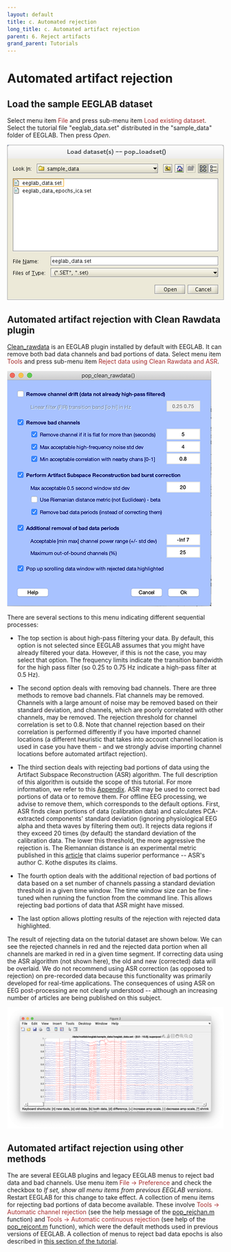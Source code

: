 ```yaml
---
layout: default
title: c. Automated rejection
long_title: c. Automated artifact rejection
parent: 6. Reject artifacts
grand_parent: Tutorials
---
```

Automated artifact rejection
=====

Load the sample EEGLAB dataset
-------------------

Select menu item <span style="color: brown">File</span> and press sub-menu item
<span style="color: brown">Load existing dataset</span>. Select the tutorial file "eeglab_data.set" distributed in the "sample_data" folder of EEGLAB. Then press *Open*.

![Image:Pop_loadset.png](/assets/images/Pop_loadset.png)

Automated artifact rejection with Clean Rawdata plugin
-------------------

<a href="https://github.com/sccn/clean_rawdata">Clean_rawdata</a> is an EEGLAB plugin installed by default with EEGLAB. It can remove both bad data channels and bad portions of data. Select menu item <span style="color: brown">Tools</span> and press sub-menu item
<span style="color: brown">Reject data using Clean Rawdata and ASR</span>.

![Image:pop_clean_rawdata_new.png](/assets/images/pop_clean_rawdata_new.png)

There are several sections to this menu indicating different sequential processes:
- The top section is about high-pass filtering your data. By default, this option is not selected since EEGLAB assumes that you might have already filtered your data. However, if this is not the case, you may select that option. The frequency limits indicate the transition bandwidth for the high pass filter (so 0.25 to 0.75 Hz indicate a high-pass filter at 0.5 Hz).

- The second option deals with removing bad channels. There are three methods to remove bad channels. Flat channels may be removed. Channels with a large amount of noise may be removed based on their standard deviation, and channels, which are poorly correlated with other channels, may be removed. The rejection threshold for channel correlation is set to 0.8. Note that channel rejection based on their correlation is performed differently if you have imported channel locations (a different heuristic that takes into account channel location is used in case you have them - and we strongly advise importing channel locations before automated artifact rejection).

- The third section deals with rejecting bad portions of data using the Artifact Subspace Reconstruction (ASR) algorithm. The full description of this algorithm is outside the scope of this tutorial. For more information, we refer to this <a href="broken link">Appendix</a>. ASR may be used to correct bad portions of data or to remove them. For offline EEG processing, we advise to remove them, which corresponds to the default options. First, ASR finds clean portions of data (calibration data) and calculates PCA-extracted components' standard deviation (ignoring physiological EEG alpha and theta waves by filtering them out). It rejects data regions if they exceed 20 times (by default) the standard deviation of the calibration data. The lower this threshold, the more aggressive the rejection is. The Riemannian distance is an experimental metric published in this <a href="https://www.frontiersin.org/articles/10.3389/fnhum.2019.00141/full">article</a> that claims superior performance -- ASR's author C. Kothe disputes its claims.

- The fourth option deals with the additional rejection of bad portions of data based on a set number of channels passing a standard deviation threshold in a given time window. The time window size can be fine-tuned when running the function from the command line. This allows rejecting bad portions of data that ASR might have missed.

- The last option allows plotting results of the rejection with rejected data highlighted.

The result of rejecting data on the tutorial dataset are shown below. We can see the rejected channels in red and the rejected data portion when all channels are marked in red in a given time segment. If correcting data using the ASR algorithm (not shown here), the old and new (corrected) data will be overlaid. We do not recommend using ASR correction (as opposed to rejection) on pre-recorded data because this functionality was primarily developed for real-time applications. The consequences of using ASR on EEG post-processing are not clearly understood -- although an increasing number of articles are being published on this subject.

![Image:pop_clean_rawdata_new2.png](/assets/images/pop_clean_rawdata_new2.png)

Automated artifact rejection using other methods
-------------------
The are several EEGLAB plugins and legacy EEGLAB menus to reject bad data and bad channels. Use menu item <span style="color: brown">File → Preference</span> and check the checkbox to *If set, show all menu items from previous EEGLAB versions*. Restart EEGLAB for this change to take effect. A collection of menu items for rejecting bad portions of data become available. These involve <span style="color: brown">Tools → Automatic channel rejection</span> (see the help message of the [pop_rejchan.m](http://sccn.ucsd.edu/eeglab/locatefile.php?file=pop_rejchan.m) function) and <span style="color: brown">Tools → Automatic continuous rejection</span> (see help of the [pop_rejcont.m](http://sccn.ucsd.edu/eeglab/locatefile.php?file=pop_rejcont.m) function), which were the default methods used in previous versions of EEGLAB. A collection of menus to reject bad data epochs is also described in [this section of the tutorial](/tutorials/misc/Rejecting_Artifacts_Legacy_Menus.html).
